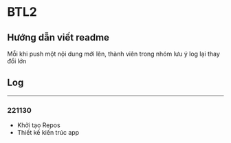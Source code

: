 # BTL2
## Hướng dẫn viết readme

Mỗi khi push một nội dung mới lên, thành viên trong nhóm lưu ý log lại thay đổi lớn

## Log
---
### 221130
+ Khởi tạo Repos
+ Thiết kế kiến trúc app